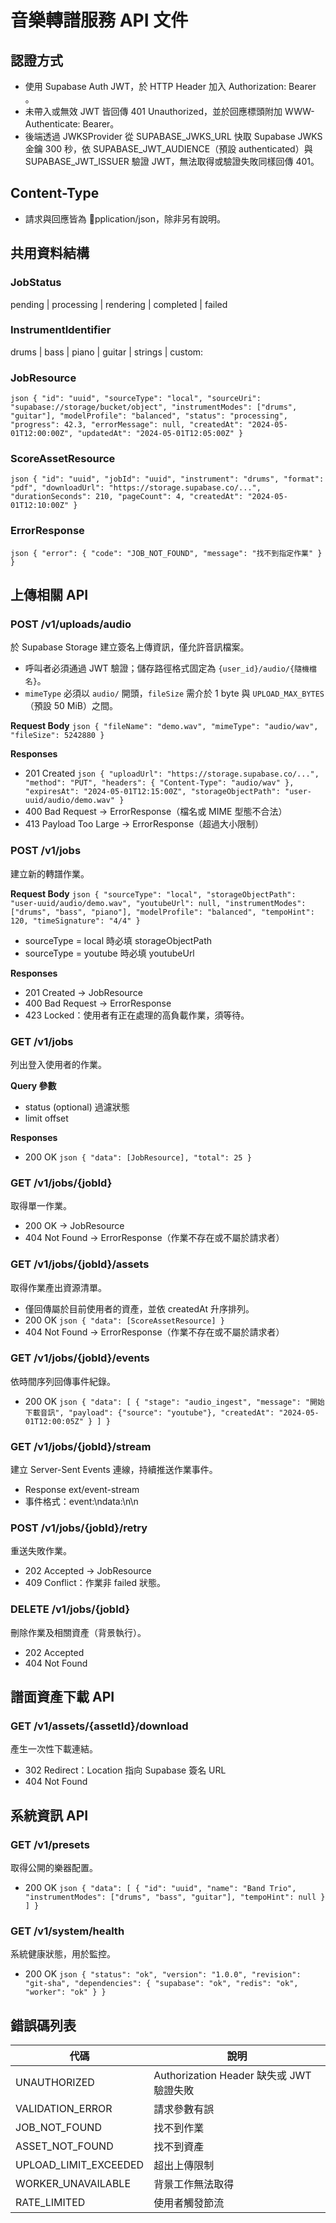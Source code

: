 ﻿# 音樂轉譜服務 API 文件

## 認證方式
- 使用 Supabase Auth JWT，於 HTTP Header 加入 Authorization: Bearer <token>。
- 未帶入或無效 JWT 皆回傳 401 Unauthorized，並於回應標頭附加 WWW-Authenticate: Bearer。
- 後端透過 JWKSProvider 從 SUPABASE_JWKS_URL 快取 Supabase JWKS 金鑰 300 秒，依 SUPABASE_JWT_AUDIENCE（預設 authenticated）與 SUPABASE_JWT_ISSUER 驗證 JWT，無法取得或驗證失敗同樣回傳 401。

## Content-Type
- 請求與回應皆為 pplication/json，除非另有說明。

## 共用資料結構
### JobStatus
pending | processing | rendering | completed | failed

### InstrumentIdentifier
drums | bass | piano | guitar | strings | custom:<name>

### JobResource
`json
{
  "id": "uuid",
  "sourceType": "local",
  "sourceUri": "supabase://storage/bucket/object",
  "instrumentModes": ["drums", "guitar"],
  "modelProfile": "balanced",
  "status": "processing",
  "progress": 42.3,
  "errorMessage": null,
  "createdAt": "2024-05-01T12:00:00Z",
  "updatedAt": "2024-05-01T12:05:00Z"
}
`

### ScoreAssetResource
`json
{
  "id": "uuid",
  "jobId": "uuid",
  "instrument": "drums",
  "format": "pdf",
  "downloadUrl": "https://storage.supabase.co/...",
  "durationSeconds": 210,
  "pageCount": 4,
  "createdAt": "2024-05-01T12:10:00Z"
}
`

### ErrorResponse
`json
{
  "error": {
    "code": "JOB_NOT_FOUND",
    "message": "找不到指定作業"
  }
}
`

## 上傳相關 API
### POST /v1/uploads/audio
於 Supabase Storage 建立簽名上傳資訊，僅允許音訊檔案。
- 呼叫者必須通過 JWT 驗證；儲存路徑格式固定為 `{user_id}/audio/{隨機檔名}`。
- `mimeType` 必須以 `audio/` 開頭，`fileSize` 需介於 1 byte 與 `UPLOAD_MAX_BYTES`（預設 50 MiB）之間。

**Request Body**
`json
{
  "fileName": "demo.wav",
  "mimeType": "audio/wav",
  "fileSize": 5242880
}
`

**Responses**
- 201 Created
`json
{
  "uploadUrl": "https://storage.supabase.co/...",
  "method": "PUT",
  "headers": {
    "Content-Type": "audio/wav"
  },
  "expiresAt": "2024-05-01T12:15:00Z",
  "storageObjectPath": "user-uuid/audio/demo.wav"
}
`
- 400 Bad Request → ErrorResponse（檔名或 MIME 型態不合法）
- 413 Payload Too Large → ErrorResponse（超過大小限制）

### POST /v1/jobs
建立新的轉譜作業。

**Request Body**
`json
{
  "sourceType": "local",
  "storageObjectPath": "user-uuid/audio/demo.wav",
  "youtubeUrl": null,
  "instrumentModes": ["drums", "bass", "piano"],
  "modelProfile": "balanced",
  "tempoHint": 120,
  "timeSignature": "4/4"
}
`
- sourceType = local 時必填 storageObjectPath
- sourceType = youtube 時必填 youtubeUrl

**Responses**
- 201 Created → JobResource
- 400 Bad Request → ErrorResponse
- 423 Locked：使用者有正在處理的高負載作業，須等待。

### GET /v1/jobs
列出登入使用者的作業。

**Query 參數**
- status (optional) 過濾狀態
- limit offset

**Responses**
- 200 OK
`json
{
  "data": [JobResource],
  "total": 25
}
`

### GET /v1/jobs/{jobId}
取得單一作業。
- 200 OK → JobResource
- 404 Not Found → ErrorResponse（作業不存在或不屬於請求者）

### GET /v1/jobs/{jobId}/assets
取得作業產出資源清單。
- 僅回傳屬於目前使用者的資產，並依 createdAt 升序排列。
- 200 OK
`json
{
  "data": [ScoreAssetResource]
}
`
- 404 Not Found → ErrorResponse（作業不存在或不屬於請求者）

### GET /v1/jobs/{jobId}/events
依時間序列回傳事件紀錄。
- 200 OK
`json
{
  "data": [
    {
      "stage": "audio_ingest",
      "message": "開始下載音訊",
      "payload": {"source": "youtube"},
      "createdAt": "2024-05-01T12:00:05Z"
    }
  ]
}
`

### GET /v1/jobs/{jobId}/stream
建立 Server-Sent Events 連線，持續推送作業事件。
- Response 	ext/event-stream
- 事件格式：event:<stage>\ndata:<json>\n\n

### POST /v1/jobs/{jobId}/retry
重送失敗作業。
- 202 Accepted → JobResource
- 409 Conflict：作業非 failed 狀態。

### DELETE /v1/jobs/{jobId}
刪除作業及相關資產（背景執行）。
- 202 Accepted
- 404 Not Found

## 譜面資產下載 API
### GET /v1/assets/{assetId}/download
產生一次性下載連結。
- 302 Redirect：Location 指向 Supabase 簽名 URL
- 404 Not Found

## 系統資訊 API
### GET /v1/presets
取得公開的樂器配置。
- 200 OK
`json
{
  "data": [
    {
      "id": "uuid",
      "name": "Band Trio",
      "instrumentModes": ["drums", "bass", "guitar"],
      "tempoHint": null
    }
  ]
}
`

### GET /v1/system/health
系統健康狀態，用於監控。
- 200 OK
`json
{
  "status": "ok",
  "version": "1.0.0",
  "revision": "git-sha",
  "dependencies": {
    "supabase": "ok",
    "redis": "ok",
    "worker": "ok"
  }
}
`

## 錯誤碼列表
| 代碼 | 說明 |
| --- | --- |
| UNAUTHORIZED | Authorization Header 缺失或 JWT 驗證失敗 |
| VALIDATION_ERROR | 請求參數有誤 |
| JOB_NOT_FOUND | 找不到作業 |
| ASSET_NOT_FOUND | 找不到資產 |
| UPLOAD_LIMIT_EXCEEDED | 超出上傳限制 |
| WORKER_UNAVAILABLE | 背景工作無法取得 |
| RATE_LIMITED | 使用者觸發節流 |
